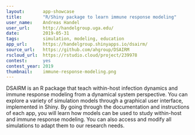 ```yaml
---
layout:       app-showcase
title:        "R/Shiny package to learn immune response modeling"
user_name:    Andreas Handel
user_url:     http://handelgroup.uga.edu/
date:         2019-05-31
tags:         simulation, modeling, education
app_url:      https://handelgroup.shinyapps.io/dsairm/
source_url:   https://github.com/ahgroup/DSAIRM
rscloud_url:  https://rstudio.cloud/project/239978
contest:      yes
contest_year: 2019
thumbnail:    immune-response-modeling.png
---
```


DSAIRM is an R package that teach within-host infection dynamics and immune response modeling from a dynamical system perspective. You can explore a variety of simulation models through a graphical user interface, implemented in Shiny. By going through the documentation and instructions of each app, you will learn how models can be used to study within-host and immune response modeling. You can also access and modify all simulations to adapt them to our research needs.
  
